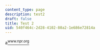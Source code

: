 ```yaml
---
content_type: page
description: test2
draft: false
title: Test 2
uid: 540f464c-2d28-4102-80a2-1e686e72814a
---
```

a[<sup>www.npr.org</sup>](www.npr.org)